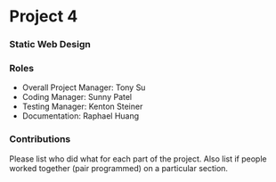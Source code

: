 # Project 4
### Static Web Design

### Roles
* Overall Project Manager: Tony Su
* Coding Manager: Sunny Patel
* Testing Manager: Kenton Steiner
* Documentation: Raphael Huang

### Contributions
Please list who did what for each part of the project.
Also list if people worked together (pair programmed) on a particular section.
